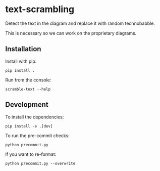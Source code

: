 # text-scrambling

Detect the text in the diagram and replace it with random technobabble.

This is necessary so we can work on the proprietary diagrams.

## Installation

Install with pip:

```
pip install .
```

Run from the console:

```
scramble-text --help
```

## Development

To install the dependencies:

```
pip install -e .[dev]
```

To run the pre-commit checks:

```
python precommit.py
```

If you want to re-format:

```
python precommit.py --overwrite
```

